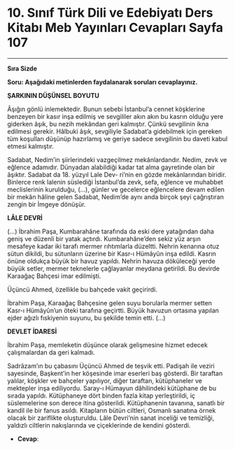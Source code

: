 # 10. Sınıf Türk Dili ve Edebiyatı Ders Kitabı Meb Yayınları Cevapları Sayfa 107

---

**Sıra Sizde**

**Soru: Aşağıdaki metinlerden faydalanarak soruları cevaplayınız.**

**ŞARKININ DÜŞÜNSEL BOYUTU**

Âşığın gönlü inlemektedir. Bunun sebebi İstanbul’a cennet köşklerine benzeyen bir kasır inşa edilmiş ve sevgililer akın akın bu kasrın olduğu yere giderken âşık, bu nezih mekândan geri kalmıştır. Çünkü sevgilinin ikna edilmesi gerekir. Hâlbuki âşık, sevgiliyle Sadabat’a gidebilmek için gereken tüm koşulları düşünüp hazırlamış ve geriye sadece sevgilinin bu daveti kabul etmesi kalmıştır.

Sadabat, Nedim’in şiirlerindeki vazgeçilmez mekânlardandır. Nedim, zevk ve eğlence adamıdır. Dünyadan alabildiği kadar tat alma gayretinde olan bir âşıktır. Sadabat da 18. yüzyıl Lale Dev- ri’nin en gözde mekânlarından biridir. Binlerce renk lalenin süslediği İstanbul’da zevk, sefa, eğlence ve muhabbet meclislerinin kurulduğu, (…), günler ve gecelerce eğlencelere devam edilen bir mekân hâline gelen Sadabat, Nedim’de aynı anda birçok şeyi çağrıştıran zengin bir İmgeye dönüşür.

**LÂLE DEVRİ**

(…) İbrahim Paşa, Kumbarahâne tarafında da eski dere yatağından daha geniş ve düzenli bir yatak açtırdı. Kumbarahâne’den sekiz yüz arşın mesafeye kadar iki tarafı mermer rıhtımlarla düzeltti. Nehrin kenarına otuz sütun dikildi, bu sütunların üzerine bir Kasr-ı Hümâyûn inşa edildi. Kasrın önüne oldukça büyük bir havuz yapıldı. Nehrin havuza döküleceği yerde büyük setler, mermer teknelerle çağlayanlar meydana getirildi. Bu devirde Karaağaç Bahçesi imar edilmişti.

 Üçüncü Ahmed, özellikle bu bahçede vakit geçirirdi.

 İbrahim Paşa, Karaağaç Bahçesine gelen suyu borularla mermer setten Kasr-ı Hümâyûn’un öteki tarafına geçirtti. Büyük havuzun ortasına yapılan ejder ağızlı fıskiyenin suyunu, bu şekilde temin etti. (…)

**DEVLET İDARESİ**

İbrahim Paşa, memleketin düşünce olarak gelişmesine hizmet edecek çalışmalardan da geri kalmadı.

 Sadrâzam’ın bu çabasını Üçüncü Ahmed de teşvik etti. Padişah ile veziri sayesinde, Başkent’in her köşesinde imar eserleri baş gösterdi. Bir taraftan yalılar, köşkler ve bahçeler yapılıyor, diğer taraftan, kütüphaneler ve mektepler inşa ediliyordu. Saray-ı Hümayun dâhilindeki kütüphane de bu sırada yapıldı. Kütüphaneye dört binden fazla kitap yerleştirildi, iç süslemelerine son derece itina gösterildi. Kütüphanenin tavanına, sanatlı bir kandil ile bir fanus asıldı. Kitapların bütün ciltleri, Osmanlı sanatına örnek olacak bir zariflikte oluşturuldu. Lâle Devri’nin sanat inceliği ve temizliği, yaldızlı ciltlerin nakışlarında ve çiçeklerinde de kendini gösterdi.

-   **Cevap**:
